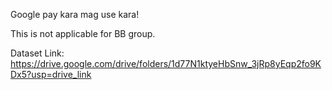 Google pay kara mag use kara!

This is not applicable for BB group.

Dataset Link: https://drive.google.com/drive/folders/1d77N1ktyeHbSnw_3jRp8yEqp2fo9KDx5?usp=drive_link

